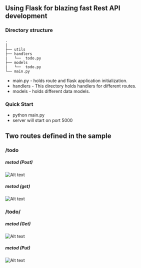 
## Using Flask for blazing fast Rest API development
### Directory structure


    .
    |
    ├── utils
    ├── handlers
    |   └──  todo.py
    ├── models
    |   └──  todo.py
    └── main.py

* main.py - holds route and flask application initialization.
* handlers - This directory holds handlers for different routes.
* models - holds different data models. 

### Quick Start 
* python main.py
* server will start on port 5000

## Two routes defined in the sample

### /todo 
##### metod (Post)
![Alt text](/images/post.png "Post")
##### metod (get)
![Alt text](/images/get.png "Get")

    
### /todo/<todo id>
##### metod (Get)
![Alt text](/images/withid.png "Get")
##### metod (Put)
![Alt text](/images/put.png "Put")

